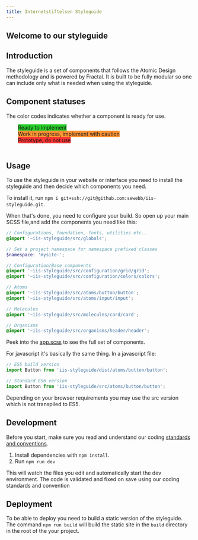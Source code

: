 ```yaml
---
title: Internetstiftelsen Styleguide
---
```


## Welcome to our styleguide

## Introduction

The styleguide is a set of components that follows the Atomic Design methodology and is powered by Fractal.
It is built to be fully modular so one can include only what is needed when using the styleguide.

## Component statuses

The color codes indicates whether a component is ready for use.

<ul style="margin-bottom: 3rem;">
	<li style="display:flex;">
		<div class="Status-dots">
			<span class="Status-dot" style="border-color: #29CC29;background-color:#29CC29" title="Ready"></span>
		</div>&nbsp;&nbsp;
		<label class="Status-label" style="background-color: #29CC29; border-color: #29CC29;">Ready to implement</label>
	</li>
	<li style="display:flex;">
		<div class="Status-dots">
			<span class="Status-dot" style="border-color: #FF9233;background-color: #FF9233;" title="WIP"></span>
		</div>&nbsp;&nbsp;
		<label class="Status-label" style="background-color: #FF9233; border-color: #FF9233;">Work in progress, implement with caution</label>
	</li>
	<li style="display:flex;">
		<div class="Status-dots">
			<span class="Status-dot" style="border-color: #FF3333;background-color: #FF3333;" title="Prototype"></span>
		</div>&nbsp;&nbsp;
		<label class="Status-label" style="background-color: #FF3333; border-color: #FF3333;">Prototype, do not use</label>
	</li>
</ul>

## Usage

To use the styleguide in your website or interface you need to install the styleguide and then decide which components you need.

To install it, run `npm i git+ssh://git@github.com:sewebb/iis-styleguide.git`.

When that's done, you need to configure your build. So open up your main SCSS file,and add the components you need like this:

```scss
// Configurations, foundation, fonts, utilities etc..
@import '~iis-styleguide/src/globals';

// Set a project namespace for namespace prefixed classes
$namespace: 'mysite-';

// Configuration/Base components
@import '~iis-styleguide/src/configuration/grid/grid';
@import '~iis-styleguide/src/configuration/colors/colors';

// Atoms
@import '~iis-styleguide/src/atoms/button/button';
@import '~iis-styleguide/src/atoms/input/input';

// Molecules
@import '~iis-styleguide/src/molecules/card/card';

// Organisms
@import '~iis-styleguide/src/organisms/header/header';
```

Peek into the [app.scss](https://github.com/sewebb/iis-styleguide/blob/master/src/app.scss) to see the full set of components.

For javascript it's basically the same thing. In a javascript file:

```js
// ES5 build version
import Button from 'iis-styleguide/dist/atoms/button/button';

// Standard ES6 version
import Button from 'iis-styleguide/src/atoms/button/button';
```

Depending on your browser requirements you may use the src version which is not transpiled to ES5.

## Development

Before you start, make sure you read and understand our coding [standards and conventions](https://github.com/sewebb/iis-start/wiki/IIS-standards-&-conventions).

1. Install dependencies with `npm install`.
2. Run `npm run dev`

This will watch the files you edit and automatically start the dev environment.
The code is validated and fixed on save using our coding standards and convention

## Deployment

To be able to deploy you need to build a static version of the styleguide.
The command `npm run build` will build the static site in the `build` directory in the root of the your project.
